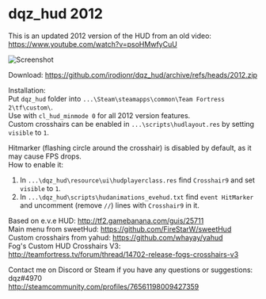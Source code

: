 # dqz_hud 2012
This is an updated 2012 version of the HUD from an old video: https://www.youtube.com/watch?v=psoHMwfyCuU  

![Screenshot](https://i.imgur.com/aaQJ8xi.jpg)

Download: https://github.com/irodionr/dqz_hud/archive/refs/heads/2012.zip

Installation:  
Put `dqz_hud` folder into `...\Steam\steamapps\common\Team Fortress 2\tf\custom\`.  
Use with `cl_hud_minmode 0` for all 2012 version features.  
Custom crosshairs can be enabled in `...\scripts\hudlayout.res` by setting `visible` to `1`.

Hitmarker (flashing circle around the crosshair) is disabled by default, as it may cause FPS drops.  
How to enable it:  
1. In `...\dqz_hud\resource\ui\hudplayerclass.res` find `Crosshair9` and set `visible` to `1`.
2. In `...\dqz_hud\scripts\hudanimations_evehud.txt` find `event HitMarker` and uncomment (remove `//`) lines with `Crosshair9` in it.

Based on e.v.e HUD: http://tf2.gamebanana.com/guis/25711  
Main menu from sweetHud: https://github.com/FireStarW/sweetHud   
Custom crosshairs from yahud: https://github.com/whayay/yahud  
Fog's Custom HUD Crosshairs V3: http://teamfortress.tv/forum/thread/14702-release-fogs-crosshairs-v3  

Contact me on Discord or Steam if you have any questions or suggestions:  
dqz#4970  
http://steamcommunity.com/profiles/76561198009427359
